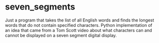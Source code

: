 # seven_segments
Just a program that takes the list of all English words and finds the longest words that do not contain specified characters. Python implementation of an idea that came from a Tom Scott video about what characters can and cannot be displayed on a seven segment digital display.
